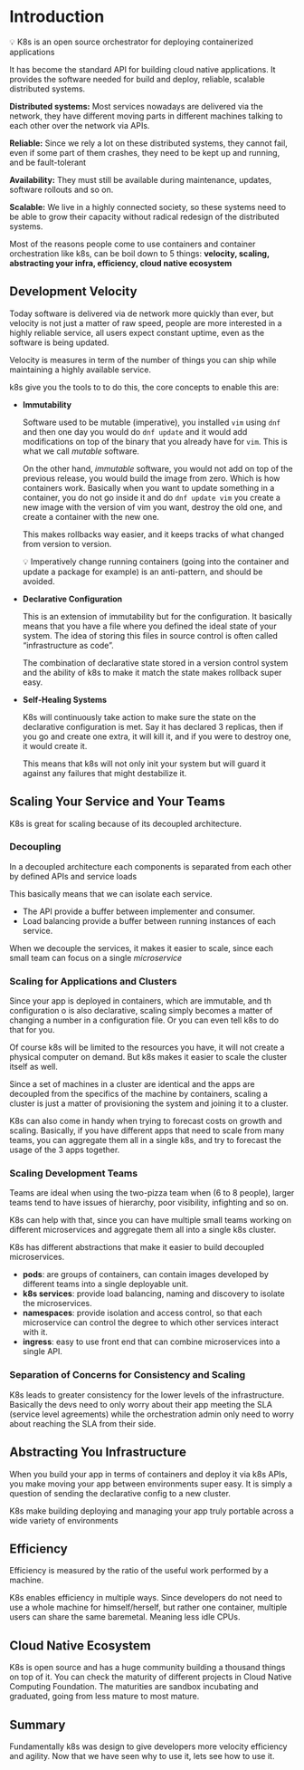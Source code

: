 # Introduction

<aside>
💡 K8s is an open source orchestrator for deploying containerized applications
</aside>

It has become the standard API for building cloud native applications. It
provides the software needed for build and deploy, reliable, scalable
distributed systems.

**Distributed systems:** Most services nowadays are delivered via the network,
they have different moving parts in different machines talking to each other
over the network via APIs.

**Reliable:** Since we rely a lot on these distributed systems, they cannot
fail, even if some part of them crashes, they need to be kept up and running,
and be fault-tolerant

**Availability:** They must still be available during maintenance, updates,
software rollouts and so on.

**Scalable:** We live in a highly connected society, so these systems need to
be able to grow their capacity without radical redesign of the distributed
systems.

Most of the reasons people come to use containers and container orchestration
like k8s, can be boil down to 5 things:  **velocity, scaling, abstracting your
infra, efficiency, cloud native ecosystem**

## Development Velocity

Today software is delivered via de network more quickly than ever, but velocity
is not just a matter of raw speed, people are more interested in a highly
reliable service, all users expect constant uptime, even as the software is
being updated.

Velocity is measures in term of the number of things you can ship while
maintaining a highly available service.

k8s give you the tools to to do this, the core concepts to enable this are:

- **Immutability**

    Software used to be mutable (imperative), you installed `vim` using `dnf`
    and then one day you would do `dnf update`  and it would add modifications
    on top of the binary that you already have for `vim`. This is what we call
    *mutable* software.

    On the other hand, *immutable* software, you would not add on top of the
    previous release, you would build the image from zero. Which is how
    containers work. Basically when you want to update something in a
    container, you do not go inside it and do `dnf update vim` you create a new
    image with the version of vim you want, destroy the old one, and create a
    container with the new one.

    This makes rollbacks way easier, and it keeps tracks of what changed from
    version to version.

    <aside>
    💡 Imperatively change running containers (going into the container and
    update a package for example) is an anti-pattern, and should be avoided.
    </aside>

- **Declarative Configuration**

    This is an extension of immutability but for the configuration. It
    basically means that you have a file where you defined the ideal state of
    your system. The idea of storing this files in source control is often
    called “infrastructure as code”.

    The combination of declarative state stored in a version control system and
    the ability of k8s to make it  match the state makes rollback super easy.

- **Self-Healing Systems**

    K8s will continuously take action to make sure the state on the declarative
    configuration is met. Say it has declared 3 replicas, then if you go and
    create one extra, it will kill it, and if you were to destroy one, it would
    create it.

    This means that k8s will not only init your system but will guard it
    against any failures that might destabilize it.


## Scaling Your Service and Your Teams

K8s is great for scaling because of its decoupled architecture.

### Decoupling

In a decoupled architecture each components is separated from each other by
defined APIs and service loads

This basically means that we can isolate each service.
- The API provide a buffer between implementer and consumer.
- Load balancing provide a buffer between running instances of each service.

When we decouple the services, it makes it easier to scale, since each small
team can focus on a single _microservice_

### Scaling for Applications and Clusters

Since your app is deployed in containers, which are immutable, and th
configuration o  is also declarative, scaling simply becomes a matter of
changing a number in a configuration file. Or you can even tell k8s to do that
for you.

Of course k8s will be limited to the resources you have, it will not create a
physical computer on demand. But k8s makes it easier to scale the cluster
itself as well.

Since a set of machines in a cluster are identical and the apps are decoupled
from the specifics of the machine by containers, scaling a cluster is just a
matter of provisioning the system and joining it to a cluster.

K8s can also come in handy when trying to forecast costs on growth and scaling.
Basically, if you have different apps that need to scale from many teams, you
can aggregate them all in a single k8s, and try to forecast the usage of the 3
apps together.


### Scaling Development Teams

Teams are ideal when using the two-pizza team when (6 to 8 people), larger
teams tend to have issues of hierarchy, poor visibility, infighting and so on.

K8s can help with that, since you can have multiple small teams working on
different microservices and  aggregate them all into a single k8s cluster.

K8s has different abstractions that make it easier to build decoupled
microservices.

- __pods__: are groups of containers, can contain images developed by different
  teams into a single deployable unit.
- __k8s services__: provide load balancing, naming and discovery to isolate the
  microservices.
- __namespaces__: provide isolation and access control, so that each microservice
  can control the degree to which other services interact with it.
- __ingress__: easy to use front end that can combine microservices into a single
  API.

### Separation of Concerns for Consistency and Scaling

K8s leads to greater consistency for the lower levels of the infrastructure.
Basically the devs need to only worry about their app meeting the SLA (service
level agreements) while the orchestration admin only need to worry about
reaching the SLA from their side.

## Abstracting You Infrastructure

When you build your app in terms of containers and deploy it via k8s APIs, you
make moving your app between environments super easy. It is simply a question
of sending the declarative config to a new cluster.

K8s make building deploying and managing your app truly portable across a wide
variety of environments

## Efficiency

Efficiency is measured by the ratio of the useful work performed by a machine.

K8s enables efficiency in multiple ways. Since developers do not need to use a
whole machine for himself/herself, but rather one container, multiple users can
share the same baremetal. Meaning less idle CPUs.

## Cloud Native Ecosystem

K8s is open source and has a huge community building a thousand things on top
of it. You can check the maturity of different projects in Cloud Native
Computing Foundation. The maturities are sandbox incubating and graduated,
going from less mature to most mature.

## Summary

Fundamentally k8s was design to give developers more velocity efficiency and
agility. Now that we have seen why to use it, lets see how to use it.


